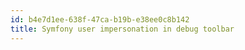 ```yaml
---
id: b4e7d1ee-638f-47ca-b19b-e38ee0c8b142
title: Symfony user impersonation in debug toolbar
---
```


